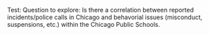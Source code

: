 Test:  Question to explore:  Is there a correlation between reported incidents/police calls in Chicago and behavorial issues (misconduct, suspensions, etc.) within the Chicago Public Schools.
